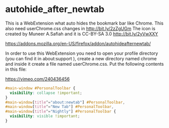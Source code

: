 # autohide_after_newtab
This is a WebExtension what auto hides the bookmark bar like Chrome. This also need userChrome.css changes in http://bit.ly/2zZgUGm The icon is created by Muneer A.Safiah and it is CC-BY-SA 3.0 http://bit.ly/2yVwXXY

https://addons.mozilla.org/en-US/firefox/addon/autohideafternewtab/

In order to use this WebExtension you need to open your profile directory (you can find it in about:support ), create a new directory named chrome and inside it create a file named userChrome.css. Put the following contents in this file:

https://vimeo.com/240436456

```css
#main-window #PersonalToolbar {
  visibility: collapse !important;
}
#main-window[title^="about:newtab"] #PersonalToolbar,
#main-window[title^="New Tab"] #PersonalToolbar,
#main-window[title^="Nightly"] #PersonalToolbar {
  visibility: visible !important;
}
```
